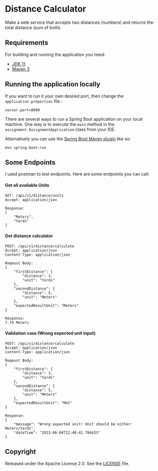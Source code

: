 # Distance Calculator

Make a web service that accepts two distances (numbers) and returns the total distance (sum of both).

## Requirements

For building and running the application you need:

- [JDK 11](https://www.oracle.com/java/technologies/javase/jdk11-archive-downloads.html)
- [Maven 3](https://maven.apache.org)

## Running the application locally

If you want to run it your own desired port, then change the `application.properties` file :

```
server.port=8090 
```

There are several ways to run a Spring Boot application on your local machine.
One way is to execute the `main` method in the `assignment.AssignmentApplication` class from your IDE.

Alternatively you can use the [Spring Boot Maven plugin](https://docs.spring.io/spring-boot/docs/current/reference/html/build-tool-plugins-maven-plugin.html) like so:

```shell
mvn spring-boot:run
```

## Some Endpoints

I used postman to test endpoints. Here are some endpoints you can call:

#### Get all available Units

```
GET: /api/v1/distance/units
Accept: application/json

Response:
[
    "Meters",
    "Yards"
]
```

#### Get distance calculator

```
POST: /api/v1/distance/calculate
Accept: application/json
Content-Type: application/json

Reqeust Body:
{
    "firstDistance": {
        "distance": 3,
        "unit": "Yards"
    },
    "secondDistance": {
        "distance": 5,
        "unit": "Meters"
    },
    "expectedResultUnit": "Meters"
}

Response:
7.74 Meters
```

#### Validation case (Wrong expected unit input)
```
POST: /api/v1/distance/calculate
Accept: application/json
Content-Type: application/json

Reqeust Body:
{
    "firstDistance": {
        "distance": 3,
        "unit": "Yards"
    },
    "secondDistance": {
        "distance": 5,
        "unit": "Meters"
    },
    "expectedResultUnit": "Met"
}

Response:
{
    "message": "Wrong expected unit! Unit should be either: Meters/Yards",
    "dateTime": "2023-06-04T12:40:41.784433"
}
```

## Copyright

Released under the Apache License 2.0. See the [LICENSE](https://github.com/codecentric/springboot-sample-app/blob/master/LICENSE) file.
